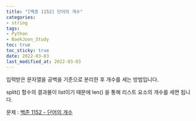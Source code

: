 ```yaml
---
title: "[백준 1152] 단어의 개수"
categories: 
- string
tags:
- Python
- BaekJoon_Study
toc: true
toc_sticky: true
date: 2022-03-03
last_modified_at: 2022-03-03
---
```


입력받은 문자열을 공백을 기준으로 분리한 후 개수를 세는 방법입니다.

split() 함수의 결과물이 list이기 때문에 len() 을 통해 리스트 요소의 개수를 세면 됩니다.

문제 : [백준 1152 - 단어의 개수](https://www.acmicpc.net/problem/1152)

<script src="https://gist.github.com/Ryumaker/3f968f54fe5eee6764c3dcfe2dfa2a49.js"></script>

